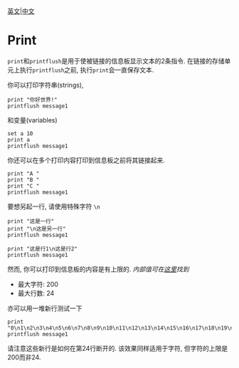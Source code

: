 [英文](print.md)|[中文](print_CN.md)
# Print

`print`和`printflush`是用于使被链接的信息板显示文本的2条指令.
在链接的存储单元上执行`printflush`之前, 执行`print`会一直保存文本.

你可以打印字符串(strings),
```
print "你好世界!"
printflush message1
```
和变量(variables)
```
set a 10
print a
printflush message1
```

你还可以在多个打印内容打印到信息板之前将其链接起来.
```
print "A "
print "B "
print "C "
printflush message1
```

要想另起一行, 请使用特殊字符 `\n`
```
print "这是一行"
print "\n这是另一行"
printflush message1
```
```
print "这是行1\n这是行2"
printflush message1
```

然而, 你可以打印到信息板的内容是有上限的. *内部值可在[这里](https://github.com/Anuken/Mindustry/blob/master/core/src/mindustry/world/blocks/logic/MessageBlock.java#L23)找到*

- 最大字符: 200
- 最大行数: 24

亦可以用一堆新行测试一下
```
print "0\n1\n2\n3\n4\n5\n6\n7\n8\n9\n10\n11\n12\n13\n14\n15\n16\n17\n18\n19\n20\n21\n23\n24\n25\n26\n27\n28"
printflush message1
```
请注意这些新行是如何在第24行断开的. 该效果同样适用于字符, 但字符的上限是200而非24.
